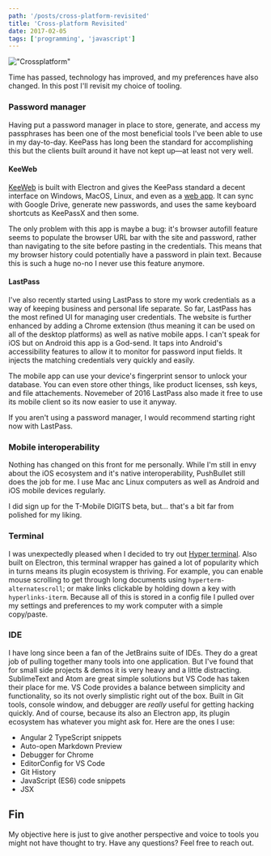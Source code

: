 ```yaml
---
path: '/posts/cross-platform-revisited'
title: 'Cross-platform Revisited'
date: 2017-02-05
tags: ['programming', 'javascript']
---
```


!["Crossplatform"](./crossplatform.jpg)

Time has passed, technology has improved, and my preferences have also changed. In this post I'll revisit my choice of tooling.

### Password manager

Having put a password manager in place to store, generate, and access my passphrases has been one of the most beneficial tools I've been able to use in my day-to-day. KeePass has long been the standard for accomplishing this but the clients built around it have not kept up—at least not very well.

#### KeeWeb

[KeeWeb](https://keeweb.info/) is built with Electron and gives the KeePass standard a decent interface on Windows, MacOS, Linux, and even as a [web app](https://app.keeweb.info/). It can sync with Google Drive, generate new passwords, and uses the same keyboard shortcuts as KeePassX and then some.

The only problem with this app is maybe a bug: it's browser autofill feature seems to populate the browser URL bar with the site and password, rather than navigating to the site before pasting in the credentials. This means that my browser history could potentially have a password in plain text. Because this is such a huge no-no I never use this feature anymore.

#### LastPass

I've also recently started using LastPass to store my work credentials as a way of keeping business and personal life separate. So far, LastPass has the most refined UI for managing user credentials. The website is further enhanced by adding a Chrome extension (thus meaning it can be used on all of the desktop platforms) as well as native mobile apps. I can't speak for iOS but on Android this app is a God-send. It taps into Android's accessibility features to allow it to monitor for password input fields. It injects the matching credentials very quickly and easily.

The mobile app can use your device's fingerprint sensor to unlock your database. You can even store other things, like product licenses, ssh keys, and file attachements. Novemeber of 2016 LastPass also made it free to use its mobile client so its now easier to use it anyway.

If you aren't using a password manager, I would recommend starting right now with LastPass.

### Mobile interoperability

Nothing has changed on this front for me personally. While I'm still in envy about the iOS ecosystem and it's native interoperability, PushBullet still does the job for me. I use Mac anc Linux computers as well as Android and iOS mobile devices regularly.

I did sign up for the T-Mobile DIGITS beta, but... that's a bit far from polished for my liking.

### Terminal

I was unexpectedly pleased when I decided to try out [Hyper terminal](https://github.com/zeit/hyper). Also built on Electron, this terminal wrapper has gained a lot of popularity which in turns means its plugin ecosystem is thriving. For example, you can enable mouse scrolling to get through long documents using `hyperterm-alternatescroll`; or make links clickable by holding down a key with `hyperlinks-iterm`. Because all of this is stored in a config file I pulled over my settings and preferences to my work computer with a simple copy/paste.

### IDE

I have long since been a fan of the JetBrains suite of IDEs. They do a great job of pulling together many tools into one application. But I've found that for small side projects & demos it is very heavy and a little distracting. SublimeText and Atom are great simple solutions but VS Code has taken their place for me. VS Code provides a balance between simplicity and functionality, so its not overly simplistic right out of the box. Built in Git tools, console window, and debugger are *really* useful for getting hacking quickly. And of course, because its also an Electron app, its plugin ecosystem has whatever you might ask for. Here are the ones I use:

- Angular 2 TypeScript snippets
- Auto-open Markdown Preview
- Debugger for Chrome
- EditorConfig for VS Code
- Git History
- JavaScript (ES6) code snippets
- JSX

## Fin

My objective here is just to give another perspective and voice to tools you might not have thought to try. Have any questions? Feel free to reach out.